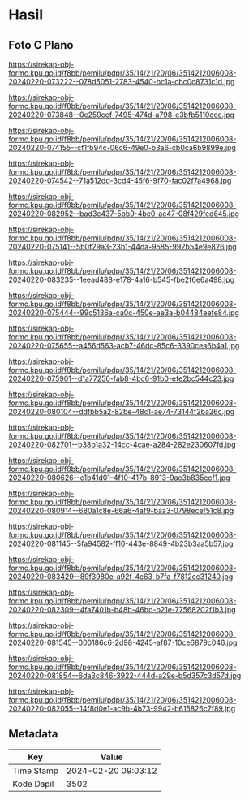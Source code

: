 # Hasil

## Foto C Plano

https://sirekap-obj-formc.kpu.go.id/f8bb/pemilu/pdpr/35/14/21/20/06/3514212006008-20240220-073222--078d5051-2783-4540-bc1a-cbc0c8731c1d.jpg

https://sirekap-obj-formc.kpu.go.id/f8bb/pemilu/pdpr/35/14/21/20/06/3514212006008-20240220-073848--0e259eef-7495-474d-a798-e3bfb5110cce.jpg

https://sirekap-obj-formc.kpu.go.id/f8bb/pemilu/pdpr/35/14/21/20/06/3514212006008-20240220-074155--cf1fb94c-06c6-49e0-b3a6-cb0ca6b9899e.jpg

https://sirekap-obj-formc.kpu.go.id/f8bb/pemilu/pdpr/35/14/21/20/06/3514212006008-20240220-074542--71a512dd-3cd4-45f6-9f70-fac02f7a4968.jpg

https://sirekap-obj-formc.kpu.go.id/f8bb/pemilu/pdpr/35/14/21/20/06/3514212006008-20240220-082952--bad3c437-5bb9-4bc0-ae47-08f429fed645.jpg

https://sirekap-obj-formc.kpu.go.id/f8bb/pemilu/pdpr/35/14/21/20/06/3514212006008-20240220-075141--5b0f29a3-23b1-44da-9585-992b54e9e826.jpg

https://sirekap-obj-formc.kpu.go.id/f8bb/pemilu/pdpr/35/14/21/20/06/3514212006008-20240220-083235--1eead488-e178-4a16-b545-fbe2f6e6a498.jpg

https://sirekap-obj-formc.kpu.go.id/f8bb/pemilu/pdpr/35/14/21/20/06/3514212006008-20240220-075444--99c5136a-ca0c-450e-ae3a-b04484eefe84.jpg

https://sirekap-obj-formc.kpu.go.id/f8bb/pemilu/pdpr/35/14/21/20/06/3514212006008-20240220-075655--a456d563-acb7-46dc-85c6-3390cea6b4a1.jpg

https://sirekap-obj-formc.kpu.go.id/f8bb/pemilu/pdpr/35/14/21/20/06/3514212006008-20240220-075901--d1a77256-fab8-4bc6-91b0-efe2bc544c23.jpg

https://sirekap-obj-formc.kpu.go.id/f8bb/pemilu/pdpr/35/14/21/20/06/3514212006008-20240220-080104--ddfbb5a2-82be-48c1-ae74-73144f2ba26c.jpg

https://sirekap-obj-formc.kpu.go.id/f8bb/pemilu/pdpr/35/14/21/20/06/3514212006008-20240220-082701--b38b1a32-14cc-4cae-a284-282e230607fd.jpg

https://sirekap-obj-formc.kpu.go.id/f8bb/pemilu/pdpr/35/14/21/20/06/3514212006008-20240220-080626--e1b41d01-4f10-417b-8913-9ae3b835ecf1.jpg

https://sirekap-obj-formc.kpu.go.id/f8bb/pemilu/pdpr/35/14/21/20/06/3514212006008-20240220-080914--680a1c8e-66a6-4af9-baa3-0798ecef51c8.jpg

https://sirekap-obj-formc.kpu.go.id/f8bb/pemilu/pdpr/35/14/21/20/06/3514212006008-20240220-081145--5fa94582-ff10-443e-8849-4b23b3aa5b57.jpg

https://sirekap-obj-formc.kpu.go.id/f8bb/pemilu/pdpr/35/14/21/20/06/3514212006008-20240220-083429--89f3980e-a92f-4c63-b7fa-f7812cc31240.jpg

https://sirekap-obj-formc.kpu.go.id/f8bb/pemilu/pdpr/35/14/21/20/06/3514212006008-20240220-082309--4fa7401b-b48b-46bd-b21e-77568202f1b3.jpg

https://sirekap-obj-formc.kpu.go.id/f8bb/pemilu/pdpr/35/14/21/20/06/3514212006008-20240220-081545--000186c6-2d98-4245-af87-10ce6879c046.jpg

https://sirekap-obj-formc.kpu.go.id/f8bb/pemilu/pdpr/35/14/21/20/06/3514212006008-20240220-081854--6da3c846-3922-444d-a29e-b5d357c3d57d.jpg

https://sirekap-obj-formc.kpu.go.id/f8bb/pemilu/pdpr/35/14/21/20/06/3514212006008-20240220-082055--14f8d0e1-ac9b-4b73-9942-b615826c7f89.jpg


## Metadata

| Key        | Value               |
| ---------- | ------------------- |
| Time Stamp | 2024-02-20 09:03:12 |
| Kode Dapil | 3502                |



